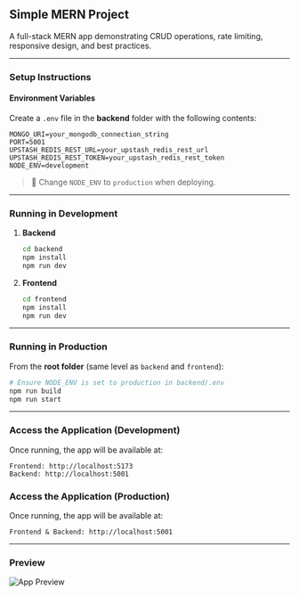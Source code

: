 ## Simple MERN Project  
A full-stack MERN app demonstrating CRUD operations, rate limiting, responsive design, and best practices.

---

### Setup Instructions

#### Environment Variables

Create a `.env` file in the **backend** folder with the following contents:

```env
MONGO_URI=your_mongodb_connection_string
PORT=5001
UPSTASH_REDIS_REST_URL=your_upstash_redis_rest_url
UPSTASH_REDIS_REST_TOKEN=your_upstash_redis_rest_token
NODE_ENV=development
```

> 🔁 Change `NODE_ENV` to `production` when deploying.

---

### Running in Development

1. **Backend**
   ```bash
   cd backend
   npm install
   npm run dev
   ```

2. **Frontend**
   ```bash
   cd frontend
   npm install
   npm run dev
   ```

---

### Running in Production

From the **root folder** (same level as `backend` and `frontend`):

```bash
# Ensure NODE_ENV is set to production in backend/.env
npm run build
npm run start
```

---

### Access the Application (Development)

Once running, the app will be available at:
```
Frontend: http://localhost:5173
Backend: http://localhost:5001
```

### Access the Application (Production)

Once running, the app will be available at:
```
Frontend & Backend: http://localhost:5001
```
---

### Preview

![App Preview](https://github.com/user-attachments/assets/a8eb4dd5-17ce-4d2c-a1f4-5ca040342414)
